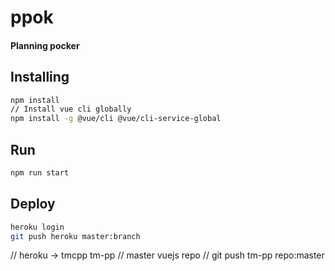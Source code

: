 # ppok
#### Planning pocker

## Installing
```bash
npm install
// Install vue cli globally
npm install -g @vue/cli @vue/cli-service-global
```

## Run
```bash
npm run start
```

## Deploy
```bash
heroku login
git push heroku master:branch
```
// heroku -> tmcpp tm-pp
// master vuejs repo
// git push tm-pp repo:master
